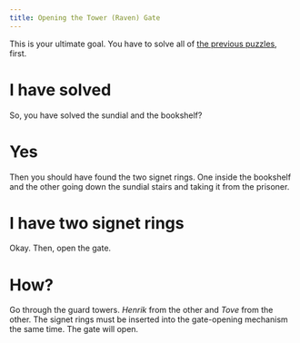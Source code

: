 ```yaml
---
title: Opening the Tower (Raven) Gate
---
```


This is your ultimate goal. You have to solve all of [the previous puzzles](index.md), first.

# I have solved
So, you have solved the sundial and the bookshelf?

# Yes
Then you should have found the two signet rings. One inside the bookshelf and the other going down the sundial stairs and taking it from the prisoner.

# I have two signet rings
Okay. Then, open the gate.

# How?
Go through the guard towers. *Henrik* from the other and *Tove* from the other. The signet rings must be inserted into the gate-opening mechanism the same time. The gate will open.

